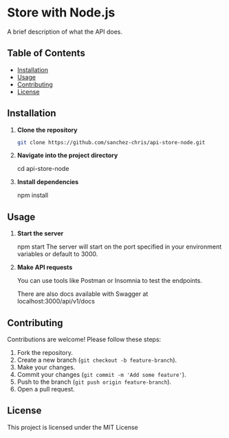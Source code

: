 # Store with Node.js

A brief description of what the API does.

## Table of Contents

- [Installation](#installation)
- [Usage](#usage)
- [Contributing](#contributing)
- [License](#license)

## Installation

1. **Clone the repository**  
   ```bash
   git clone https://github.com/sanchez-chris/api-store-node.git

2. **Navigate into the project directory**

   cd api-store-node

4. **Install dependencies**

   npm install

## Usage
1. **Start the server**
  
    npm start
    The server will start on the port specified in your environment variables or default to 3000.

2. **Make API requests**
   
    You can use tools like Postman or Insomnia to test the endpoints.
    
    There are also docs available with Swagger at localhost:3000/api/v1/docs

## Contributing
Contributions are welcome! Please follow these steps:

1. Fork the repository.
2. Create a new branch (`git checkout -b feature-branch`).
3. Make your changes.
4. Commit your changes (`git commit -m 'Add some feature'`).
5. Push to the branch (`git push origin feature-branch`).
6. Open a pull request.

## License
This project is licensed under the MIT License
